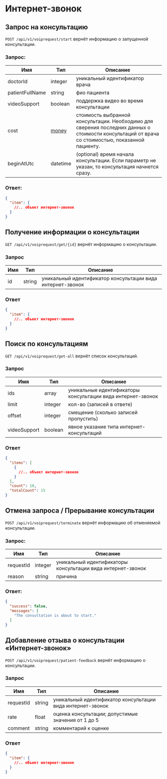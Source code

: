 # Интернет-звонок

## Запрос на консультацию

`POST /api/v1/voiprequest/start` вернёт информацию о запущенной консультации.

### Запрос:

Имя | Тип | Описание
--- | --- | ---
doctorId | integer | уникальный идентификатор врача
patientFullName | string | фио пациента
videoSupport | boolean | поддержка видео во время консультации
cost | [money](https://github.com/doktornarabote/telemedicine-partner-api/blob/master/docs/contracts.md#money) | стоимость выбранной консультации. Необходимо для сверения последних данных о стоимости консультаций от врача со стоимостью, показанной пациенту.
beginAtUtc | datetime | (optional) время начала консультации. Если параметр не указан, то консультация начнется сразу.

### Ответ:

```json
{
  "item": {
    //.. объект интернет-звонок
  }
}
```

## Получение информации о консультации

`GET /api/v1/voiprequest/get/{id}` вернёт информацию о консультации.

### Запрос

Имя | Тип | Описание
--- | --- | ---
id | string | уникальный идентификатор консультации вида интернет-звонок

### Ответ

```json
{
  "item": {
    //.. объект интернет-звонок
  }
}
```

## Поиск по консультациям

`GET /api/v1/voiprequest/get-all` вернёт список консультаций.

### Запрос

Имя | Тип | Описание
--- | --- | ---
ids | array | уникальные идентификаторы консультации вида интернет-звонок
limit | integer | кол-во (записей в ответе)
offset | integer | смещение (сколько записей пропустить)
videoSupport | boolean | явное указание типа интернет-консультаций

### Ответ

```json
{
  "items": [
    {
      //.. объект интернет-звонок
    }
  ],
  "count": 10,
  "totalCount": 15
}
```

## Отмена запроса / Прерывание консультации

`POST /api/v1/voiprequest/terminate` вернёт информацию об отменяемой консультации.

### Запрос:

Имя | Тип | Описание
--- | --- | ---
requestId | integer | уникальный идентификаторы консультации вида интернет-звонок
reason | string | причина

### Ответ:

```json
{
  "success": false,
  "messages": [
    "The consultation is about to start."
  ]
}
```

## Добавление отзыва о консультации «Интернет-звонок»

`POST /api/v1/voiprequest/patient-feedback` вернёт информацию о консультации.

### Запрос

Имя | Тип | Описание
--- | --- | ---
requestId | string | уникальный идентификатор консультации вида интернет-звонок
rate | float | оценка консультации; допустимые значения от 1 до 5
comment | string | комментарий к оценке

### Ответ

```json
{
  "item": {
    //.. объект интернет-звонок
  }
}
```
